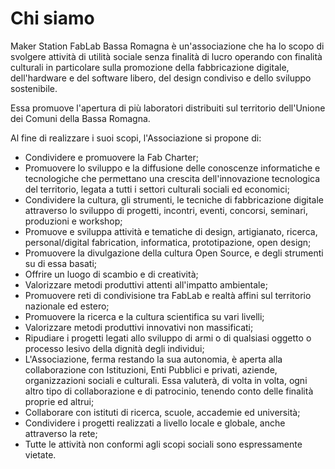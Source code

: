 # Chi siamo

Maker Station FabLab Bassa Romagna è un'associazione che ha lo scopo di svolgere attività di utilità sociale senza finalità di lucro operando con finalità culturali in particolare sulla promozione della fabbricazione digitale, dell'hardware e del software libero, del design condiviso e dello sviluppo sostenibile.

Essa promuove l'apertura di più laboratori distribuiti sul territorio dell'Unione dei Comuni della Bassa Romagna.

Al fine di realizzare i suoi scopi, l'Associazione si propone di:

 - Condividere e promuovere la Fab Charter;
 - Promuovere lo sviluppo e la diffusione delle conoscenze informatiche e tecnologiche che permettano una crescita dell'innovazione tecnologica del territorio, legata a tutti i settori culturali sociali ed economici;
 - Condividere la cultura, gli strumenti, le tecniche di fabbricazione digitale attraverso lo sviluppo di progetti, incontri, eventi, concorsi, seminari, produzioni e workshop;
 - Promuove e sviluppa attività e tematiche di design, artigianato, ricerca, personal/digital fabrication, informatica, prototipazione, open design;
 - Promuovere la divulgazione della cultura Open Source, e degli strumenti su di essa basati;
 - Offrire un luogo di scambio e di creatività;
 - Valorizzare metodi produttivi attenti all'impatto ambientale;
 - Promuovere reti di condivisione tra FabLab e realtà affini sul territorio nazionale ed estero;
 - Promuovere la ricerca e la cultura scientifica su vari livelli;
 - Valorizzare metodi produttivi innovativi non massificati;
 - Ripudiare i progetti legati allo sviluppo di armi o di qualsiasi oggetto o processo lesivo della dignità degli individui;
 - L'Associazione, ferma restando la sua autonomia, è aperta alla collaborazione con Istituzioni, Enti Pubblici e privati, aziende, organizzazioni sociali e culturali. Essa valuterà, di volta in volta, ogni altro tipo di collaborazione e di patrocinio, tenendo conto delle finalità proprie ed altrui;
 - Collaborare con istituti di ricerca, scuole, accademie ed università;
 - Condividere i progetti realizzati a livello locale e globale, anche attraverso la rete;
 - Tutte le attività non conformi agli scopi sociali sono espressamente vietate.